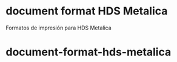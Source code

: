 # document format HDS Metalica
Formatos de impresión para HDS Metalica
# document-format-hds-metalica

